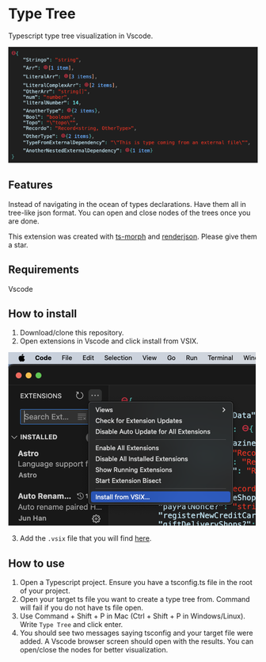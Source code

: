 # Type Tree

Typescript type tree visualization in Vscode.

![extension screenshot](../pics/type-tree-ext.png)

## Features

Instead of navigating in the ocean of types declarations. Have them all in tree-like json format. You can open and close nodes of the trees once you are done.

This extension was created with [ts-morph](https://ts-morph.com/) and [renderjson](https://caldwell.github.io/renderjson/).
Please give them a star.

## Requirements

Vscode

## How to install

1. Download/clone this repository.
2. Open extensions in Vscode and click install from VSIX.

![How to install this extension](../pics/how-to-install.png)

3. Add the `.vsix` file that you will find [here](./type-tree-0.0.1.vsix).

## How to use

1. Open a Typescript project. Ensure you have a tsconfig.ts file in the root of your project.
2. Open your target ts file you want to create a type tree from. Command will fail if you do not have ts file open.
3. Use Command + Shift + P in Mac (Ctrl + Shift + P in Windows/Linux). Write `Type Tree` and click enter.
4. You should see two messages saying tsconfig and your target file were added. A Vscode browser screen should open with the results. You can open/close the nodes for better visualization.

